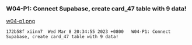 ### W04-P1: Connect Supabase, create card_47 table with 9 data!

[w04-p1.png](https://erogcveccbzsyhbgputf.supabase.co/storage/v1/object/public/demo-xx/md_img/w04-p1.png)

```
172b58f xiinn7  Wed Mar 8 20:34:55 2023 +0800   W04-P1: Connect Supabase, create card_47 table with 9 data!

```
